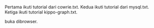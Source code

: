 Pertama ikuti tutorial dari cowrie.txt.
Kedua ikuti tutorial dari mysql.txt.
Ketiga ikuti tutorial kippo-graph.txt.


buka dibrowser.